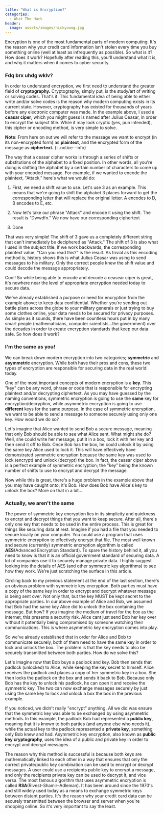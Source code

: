 ```yaml
---
title: "What is Encryption?"
categories:
  - What The Hack
header:
  image: assets/images/nickyoung.jpg  
---
```


Encryption is one of the most fundamental parts of modern computing. It's the reason why your credit card information isn't stolen every time you buy something online (well at least as infrequently as possible). So what is it? How does it work? Hopefully after reading this, you'll understand what it is, and why it matters when it comes to cyber security.  

### Fdq brx uhdg wklv?

In order to understand encryption, we first need to understand the greater field of **cryptography.** Cryptography, simply put, is the study/art of writing or solving codes. That's it. This fundamental idea of being able to either write and/or solve codes is the reason why modern computing exists in its current state. However, cryptography has existed for thousands of years before any electronic computer was made. In the example above, I used a **ceasar ciper**, which you might guess is named after Julius Ceasar, in order to encrypt the subject title. While it may look cryptic (yes, pun intended), this cipher or encoding method, is very simple to solve.

**Note:** From here on out we will refer to the message we want to encrypt (in its non-encrypted form) as **plaintext**, and the encrypted form of the message as **ciphertext.**
{: .notice--info}

The way that a ceasar cipher works is through a series of shifts or substitutions of the alphabet to a fixed position. In other words, all you're doing is shifting the alphabet by a certain number of characters to come up with your encoded message. For example, if we wanted to encode the plaintext, "Attack," here's what we would do:

1. First, we need a shift value to use. Let's use 3 as an example. This means that we're going to shift the alphabet 3 places forward to get the corresponding letter that will replace the original letter. A encodes to D, B encodes to E, etc.

2. Now let's take our phrase "Attack" and encode it using the shift. The result is "Dwwdfn." We now have our corresponding ciphertext

3. Done

That was very simple! The shift of 3 gave us a completely different string that can't immediately be deciphered as "Attack." The shift of 3 is also what I used in the subject title. If we work backwards, the corresponding plaintext value, "Can you read this?" is the result. As trivial as this encoding method is, history shows this is what Julius Ceasar was using to send messages to his military. Only the correct people knew the shift value and could decode the message appropriately. 

Cool! So while being able to encode and decode a ceasear ciper is great, it's nowhere near the level of appropriate encryption needed today to secure data. 

We've already established a purpose or need for encryption from the example above; to keep data confidential. Whether you're sending out battle plans across the globe to your military generals or just trying to buy some clothes online, your data needs to be secured for privacy purposes. As simple as it sounds, there have been countless hours put in by many smart people (mathematicians, computer scientists...the government) over the decades in order to create encryption standards that keep our data safe. So how does it work?

### I'm the same as you! 

We can break down modern encryption into two categories; **symmetric** and **asymmetric** encryption. While both have their pros and cons, these two types of encryption are responsible for securing data in the real world today. 

One of the most important concepts of modern encryption is a **key**. This "key" can be any word, phrase or code that is responsible for encrypting plaintext and/or decrypting ciphertext. As you may have guessed by the naming conventions, symmetric encryption is going to use the **same** key for encryption/decryption, while asymmetric encryption is going to use **different** keys for the same purpose. In the case of symmetric encryption, we want to be able to send a message to someone securely using only one key. How would we do so?

Let's imagine that Alice wanted to send Bob a secure message, meaning that only Bob should be able to see what Alice sent. What might she do? Well, she could write her message, put it in a box, lock it with her key and then send it off to Bob. Once Bob has the box, he could unlock it by using the same key Alice used to lock it. This will have effectively have demonstrated symmetric encryption because the same key was used to lock (encrypt) and unlock (decrypt) the box. In fact, the ceasar ciper above is a perfect example of symmetric encryption; the "key" being the known number of shifts to use to encrypt and decrypt the message.

Now while this is great, there's a huge problem in the example above that you may have caught onto; it's Bob. How does Bob have Alice's key to unlock the box? More on that in a bit....

### Actually, we aren't the same

The power of symmetric key encryption lies in its simplicity and quickness to encrpt and decrypt things that you want to keep secure. After all, there's only one key that needs to be used in the entire process. This is great for things like securing data at rest. Imagine if you had a file that you needed to secure locally on your computer. You could use a program that uses symmetric encryption to effectively encrypt that file. The most well known and secure (currently) symmetric encryption algorithm is called **AES**(Advanced Encryption Standard). To spare the history behind it, all you need to know is that it is an official government standard of securing data. A lot of companies use it to securely manage private data. I highly suggest looking into the details of AES (and other symmetric key algorithms) to see how they work. We're just scratching the surface in this article. 

Circling back to my previous statement at the end of the last section, there's an obvious problem with symmetric key encryption. Both parties must have a copy of the same key in order to encrypt and decrypt whatever message is being sent over. Not only that, but the key MUST be kept secret to the appropriate parties. In our above example of Alice and Bob, we assumed that Bob had the same key Alice did to unlock the box containing the message. But how? If you imagine the medium of travel for the box as the internet, this presents a security risk. Alice cant just send Bob her key over without it potentially being compromised by someone watching their communications. This is where asymmetric key encryption comes into play.

So we've already established that in order for Alice and Bob to communicate securely, both of them need to have the same key in order to lock and unlock the box. The problem is that the key needs to also be securely transmitted between both parties. How do we solve this?

Let's imagine now that Bob buys a padlock and key. Bob then sends that padlock (unlocked) to Alice, while keeping the key secret to himself. Alice receives the padlock and places a copy of her symmetric key in a box. She then locks the padlock on the box and sends it back to Bob. Because only Bob has the key to unlock his padlock, he can open it and receive the symmetric key. The two can now exchange messages securely by just using the same key to lock and unlock a box the box in the previous example.

If you noticed, we didn't really "encrypt" anything. All we did was ensure that the symmetric key was able to be exchanged by using asymmetric methods. In this example, the padlock Bob had represented a **public key**, meaning that it is known to both parties (and anyone else who needs it), while the actual key to the padlock represented a **private key**, something only Bob knew and had. Asymmetric key encryption, also known as **public key cryptography**, uses the idea of a public and private key in order to encrypt and decrypt messages. 

The reason why this method is successful is because both keys are mathematically linked to each other in a way that ensures that only the correct private/public key combination can be used to encrypt or decrypt messages. A user could use a recipients public key to encrypt a message, and only the recipients private key can be used to decrypt it, and vice versa. The most famous algorithm that uses asymmetric encryption is called **RSA**(Rivest–Shamir–Adleman). It has been around since the 1970's and still widely used today as a means to exchange symmetric keys between distant parties. It's the reason why your credit card data can be securely transmitted between the browser and server when you're shopping online. So it's very important to say the least. 



















